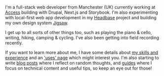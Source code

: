 
I'm a full-stack web developer from Manchester (UK) currently working at [Access](https://www.weareaccess.co.uk/) building with Drupal, Next.js and Storybook.
I'm also experimenting with local-first web app development in my [Headbase](/projects/headbase) project and building my own design system [Jigsaw](/projects/jigsaw).

I get up to all sorts of other things too, such as playing the piano & cello, writing, hiking, camping & cycling. I've also been getting into field recording recently.

If you want to learn more about me, I have some details about [my skills and experience](/skills-and-experience) and an ['uses' page](/uses) which might interest you.
I'm also starting to write [blog posts](/blog) where I reflect on random thoughts, and [guides](/guides) where I focus on technical content and useful tips, so keep an eye out for those!